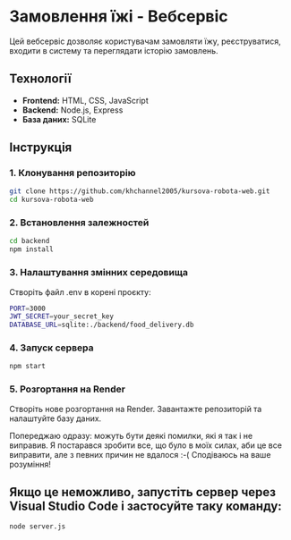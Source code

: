 # Замовлення їжі - Вебсервіс

Цей вебсервіс дозволяє користувачам замовляти їжу, реєструватися, входити в систему та переглядати історію замовлень.

## Технології

- **Frontend:** HTML, CSS, JavaScript
- **Backend:** Node.js, Express
- **База даних:** SQLite

## Інструкція

### 1. Клонування репозиторію

```bash
git clone https://github.com/khchannel2005/kursova-robota-web.git
cd kursova-robota-web
```

### 2. Встановлення залежностей

```bash
cd backend
npm install
```

### 3. Налаштування змінних середовища
Створіть файл .env в корені проєкту:
```bash
PORT=3000
JWT_SECRET=your_secret_key
DATABASE_URL=sqlite:./backend/food_delivery.db
```

### 4. Запуск сервера
```bash
npm start
```

### 5. Розгортання на Render
Створіть нове розгортання на Render.
Завантажте репозиторій та налаштуйте базу даних.

Попереджаю одразу: можуть бути деякі помилки, які я так і не виправив. Я постарався зробити все, що було в моїх силах, аби це все виправити, але з певних причин не вдалося :-(
Сподіваюсь на ваше розуміння!

## Якщо це неможливо, запустіть сервер через Visual Studio Code і застосуйте таку команду:
```bash
node server.js
```
